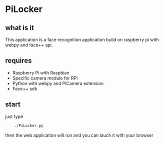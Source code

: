# PiLocker

## what is it  
This application is a face recognition application build on raspberry pi with webpy and face++ api.



## requires  
* Raspberry Pi with Raspbian  
* Specific camera module for RPi  
* Python with webpy and PiCamera extension  
* Face++ sdk  



## start  
just type   
```bash
	./PiLocker.py  
```
then the web application will run and you can lauch it with your browser




